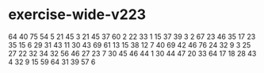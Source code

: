 # exercise-wide-v223
64
40
75
54
5
21
45
3
21
45
37
60
2
22
33
1
15
37
39
3
2
67
23
46
35
17
23
35
15
6
29
31
43
11
30
43
69
61
13
15
38
12
7
40
69
42
46
76
24
32
9
3
25
27
22
32
34
32
56
46
27
23
7
30
45
46
44
1
30
44
47
20
33
64
17
18
28
43
4
32
9
15
59
64
31
39
57
6
